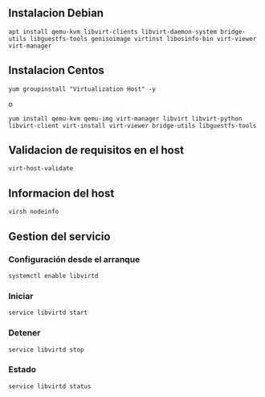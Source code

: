 ## Instalacion Debian
```
apt install qemu-kvm libvirt-clients libvirt-daemon-system bridge-utils libguestfs-tools genisoimage virtinst libosinfo-bin virt-viewer virt-manager 
```

## Instalacion Centos
```
yum groupinstall "Virtualization Host" -y
```
o
```
yum install qemu-kvm qemu-img virt-manager libvirt libvirt-python libvirt-client virt-install virt-viewer bridge-utils libguestfs-tools
```

## Validacion de requisitos en el host
```
virt-host-validate
```

## Informacion del host
```
virsh nodeinfo
```

## Gestion del servicio
### Configuración desde el arranque
```
systemctl enable libvirtd
```

### Iniciar
```
service libvirtd start
```
### Detener
```
service libvirtd stop
```
### Estado
```
service libvirtd status
```